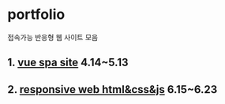 # portfolio
접속가능 반응형 웹 사이트 모음

<h2>1. <a href="https://blq23.netlify.app/"> vue spa site</a>   4.14~5.13</h2>
<h2>2. <a href="https://portfolio-kuminkyu.netlify.app/">responsive web html&css&js</a> 6.15~6.23 <h2>
